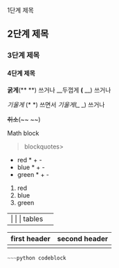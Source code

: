 1단계 제목



## 2단계 제목



### 3단계 제목



#### 4단계 제목



**굵게**(** **) 쓰거나 __두껍게 __(__ __) 쓰거나



*기울게* (* *) 쓰면서 _기울게_(_ _) 쓰거나



~~취소~~(~~ ~~)



$$
$$
Math block $$
$$


> blockquotes>



* red * + -
* blue * + -
* green * + -



1. red
2. blue
3. green



|                 |      |
| --------------- | ---- |
| \| \| \| tables |      |

| first header | second header |
| ------------ | ------------- |
|              |               |



~~~python
​~~~python codeblock
~~~

